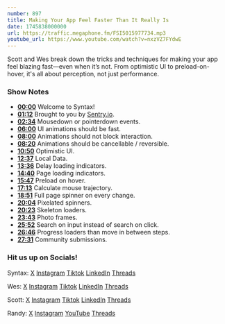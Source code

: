 ```yaml
---
number: 897
title: Making Your App Feel Faster Than It Really Is
date: 1745838000000
url: https://traffic.megaphone.fm/FSI5015977734.mp3
youtube_url: https://www.youtube.com/watch?v=nxzVZ7FYdwE
---
```

	
Scott and Wes break down the tricks and techniques for making your app feel blazing fast—even when it’s not. From optimistic UI to preload-on-hover, it's all about perception, not just performance.

### Show Notes

* **[00:00](#t=00:00)** Welcome to Syntax!
* **[01:12](#t=01:12)** Brought to you by [Sentry.io](https://sentry.io/syntax).
* **[02:34](#t=02:34)** Mousedown or pointerdown events.
* **[06:00](#t=06:00)** UI animations should be fast.
* **[08:00](#t=08:00)** Animations should not block interaction.
* **[08:20](#t=08:20)** Animations should be cancellable / reversible.
* **[10:50](#t=10:50)** Optimistic UI.
* **[12:37](#t=12:37)** Local Data.
* **[13:36](#t=13:36)** Delay loading indicators.
* **[14:40](#t=14:40)** Page loading indicators.
* **[15:47](#t=15:47)** Preload on hover.
* **[17:13](#t=17:13)** Calculate mouse trajectory.
* **[18:51](#t=18:51)** Full page spinner on every change.
* **[20:04](#t=20:04)** Pixelated spinners.
* **[20:23](#t=20:23)** Skeleton loaders.
* **[23:43](#t=23:43)** Photo frames.
* **[25:52](#t=25:52)** Search on input instead of search on click.
* **[26:46](#t=26:46)** Progress loaders than move in between steps.
* **[27:31](#t=27:31)** Community submissions.

### Hit us up on Socials!

Syntax: [X](https://twitter.com/syntaxfm) [Instagram](https://www.instagram.com/syntax_fm/) [Tiktok](https://www.tiktok.com/@syntaxfm) [LinkedIn](https://www.linkedin.com/company/96077407/admin/feed/posts/) [Threads](https://www.threads.net/@syntax_fm)

Wes: [X](https://twitter.com/wesbos) [Instagram](https://www.instagram.com/wesbos/) [Tiktok](https://www.tiktok.com/@wesbos) [LinkedIn](https://www.linkedin.com/in/wesbos/) [Threads](https://www.threads.net/@wesbos)

Scott: [X](https://twitter.com/stolinski) [Instagram](https://www.instagram.com/stolinski/) [Tiktok](https://www.tiktok.com/@stolinski) [LinkedIn](https://www.linkedin.com/in/stolinski/) [Threads](https://www.threads.net/@stolinski)

Randy: [X](https://twitter.com/randyrektor) [Instagram](https://www.instagram.com/randyrektor/) [YouTube](https://www.youtube.com/@randyrektor) [Threads](https://www.threads.net/@randyrektor)